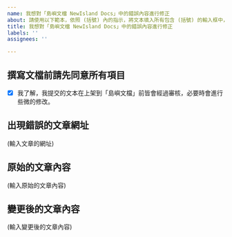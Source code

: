 ```yaml
---
name: 我想對「島嶼文檔 NewIsland Docs」中的錯誤內容進行修正
about: 請使用以下範本，依照 (括號) 內的指示，將文本填入所有包含 (括號) 的輸入框中，並取代 (括號) 本身。
title: 我想對「島嶼文檔 NewIsland Docs」中的錯誤內容進行修正
labels: ''
assignees: ''

---
```


## 撰寫文檔前請先同意所有項目
- [x] 我了解，我提交的文本在上架到「島嶼文檔」前皆會經過審核，必要時會進行些微的修改。

## 出現錯誤的文章網址
<!-- 請填寫下方所有項目 -->
(輸入文章的網址)

## 原始的文章內容
<!-- 請複製您發現錯誤，或是想修改的原始文章內容到下方 -->
(輸入原始的文章內容)

## 變更後的文章內容
<!-- 請撰寫修改後的文章內容到下方 -->
(輸入變更後的文章內容)
